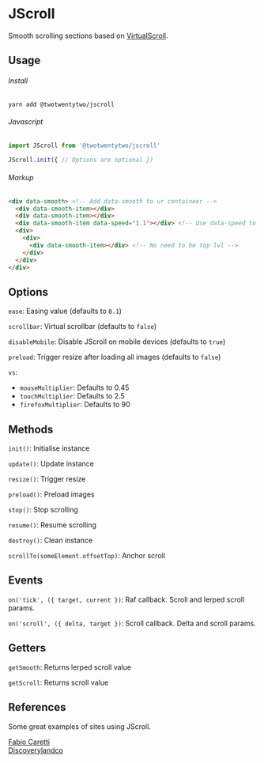 # JScroll

Smooth scrolling sections based on <a href="http://www.everyday3d.com/blog/index.php/2014/08/18/smooth-scrolling-with-virtualscroll/">VirtualScroll</a>.

## Usage

###### Install
`yarn add @twotwentytwo/jscroll`

###### Javascript
```Javascript
import JScroll from '@twotwentytwo/jscroll'

JScroll.init({ // Options are optional })
```
###### Markup
```HTML
<div data-smooth> <!-- Add data-smooth to ur containeer -->
  <div data-smooth-item></div>
  <div data-smooth-item></div>
  <div data-smooth-item data-speed="1.1"></div> <!-- Use data-speed to control speed of item -->
  <div>
    <div>
      <div data-smooth-item></div> <!-- No need to be top lvl -->
    </div>
  </div>
</div>
```

## Options
`ease`: Easing value (defaults to `0.1`)

`scrollbar`: Virtual scrollbar (defaults to `false`)

`disableMobile`: Disable JScroll on mobile devices (defaults to `true`)

`preload`: Trigger resize after loading all images (defaults to `false`)

`vs`:
  - `mouseMultiplier`: Defaults to 0.45
  - `touchMultiplier`: Defaults to 2.5
  - `firefoxMultiplier`: Defaults to 90
  
## Methods
`init()`: Initialise instance

`update()`: Update instance

`resize()`: Trigger resize

`preload()`: Preload images

`stop()`: Stop scrolling

`resume()`: Resume scrolling

`destroy()`: Clean instance

`scrollTo(someElement.offsetTop)`: Anchor scroll

## Events

`on('tick', ({ target, current })`: Raf callback. Scroll and lerped scroll params.

`on('scroll', ({ delta, target })`: Scroll callback. Delta and scroll params.

## Getters
`getSmooth`: Returns lerped scroll value

`getScroll`: Returns scroll value

## References

Some great examples of sites using JScroll.

<a href="https://www.crrtt.com/" target="_blank">Fabio Caretti</a><br>
<a href="https://discoverylandco.com" target="_blank">Discoverylandco</a>

